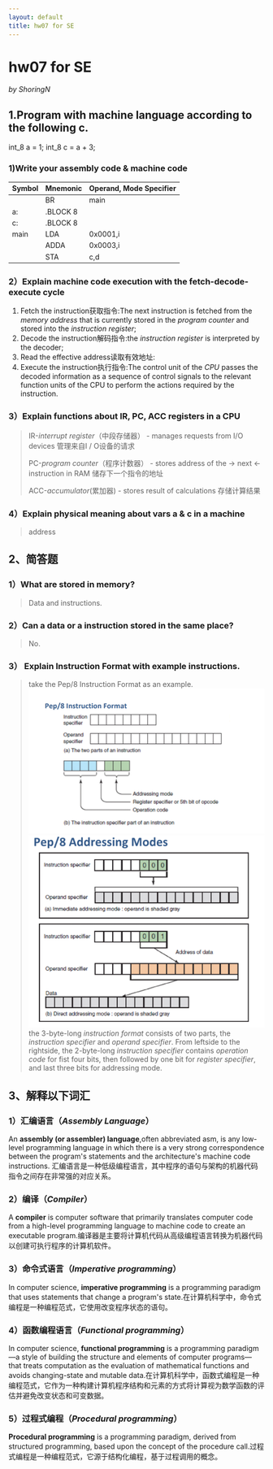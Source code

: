 ```yaml
---
layout: default
title: hw07 for SE
---
```

# hw07 for SE
_by ShoringN_

## 1.Program with machine language according to the following c.
int_8 a = 1;
int_8 c = a + 3; 

### 1)Write your assembly code & machine code
|Symbol|Mnemonic|Operand, Mode Specifier|
|:-------------|:------------------|:------|
|         | BR | main  |
| a: | .BLOCK 8   |  |
| c: | .BLOCK 8   |  |
| main| LDA |0x0001,i|
| | ADDA| 0x0003,i|
| | STA| c,d|

### 2）Explain machine code execution with the fetch-decode-execute cycle

1. Fetch the instruction获取指令:The next instruction is fetched from the _memory address_ that is currently stored in the _program counter_ and stored into the _instruction register_;
2. Decode the instruction解码指令:the _instruction register_ is interpreted by the decoder;
3. Read the effective address读取有效地址:
4. Execute the instruction执行指令:The control unit of the _CPU_ passes the decoded information as a sequence of control signals to the relevant function units of the CPU to perform the actions required by the instruction.


### 3）Explain functions about IR, PC, ACC registers in a CPU
> IR-_interrupt register_（中段存储器） - manages requests from I/O devices 管理来自I / O设备的请求
>
> PC-_program counter_（程序计数器） - stores address of the -> next <- instruction in RAM 储存下一个指令的地址
>
>ACC-_accumulator_(累加器) - stores result of calculations 存储计算结果

### 4）Explain physical meaning about vars a & c in a machine
>address

## 2、简答题

### 1）What are stored in memory?
> Data and instructions.
### 2）Can a data or a instruction stored in the same place?
> No.
### 3） Explain Instruction Format with example instructions.
> take the Pep/8 Instruction Format as an example.
![Instruction Format](images/hw0701.png)
![Instruction Format](images/hw0702.png)
the 3-byte-long _instruction format_ consists of two parts, the _instruction specifier_ and _operand specifier_. From leftside to the rightside, the 2-byte-long _instruction specifier_ contains _operation code_ for fist four bits, then followed by one bit for _register specifier_, and last three bits for addressing mode.

## 3、解释以下词汇
### 1）汇编语言（_Assembly Language_）
An **assembly (or assembler) language**,often abbreviated asm, is any low-level programming language in which there is a very strong correspondence between the program's statements and the architecture's machine code instructions.
汇编语言是一种低级编程语言，其中程序的语句与架构的机器代码指令之间存在非常强的对应关系。

### 2）编译（_Compiler_）
A **compiler** is computer software that primarily translates computer code from a high-level programming language to machine code to create an executable program.编译器是主要将计算机代码从高级编程语言转换为机器代码以创建可执行程序的计算机软件。

### 3）命令式语言（_Imperative programming_）
In computer science, **imperative programming** is a programming paradigm that uses statements that change a program's state.在计算机科学中，命令式编程是一种编程范式，它使用改变程序状态的语句。

### 4）函数编程语言（_Functional programming_）
In computer science, **functional programming** is a programming paradigm—a style of building the structure and elements of computer programs—that treats computation as the evaluation of mathematical functions and avoids changing-state and mutable data.在计算机科学中，函数式编程是一种编程范式，它作为一种构建计算机程序结构和元素的方式将计算视为数学函数的评估并避免改变状态和可变数据。

### 5）过程式编程（_Procedural programming_）
**Procedural programming** is a programming paradigm, derived from structured programming, based upon the concept of the procedure call.过程式编程是一种编程范式，它源于结构化编程，基于过程调用的概念。
